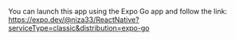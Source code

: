 You can launch this app using the Expo Go app and follow the link:
https://expo.dev/@niza33/ReactNative?serviceType=classic&distribution=expo-go
